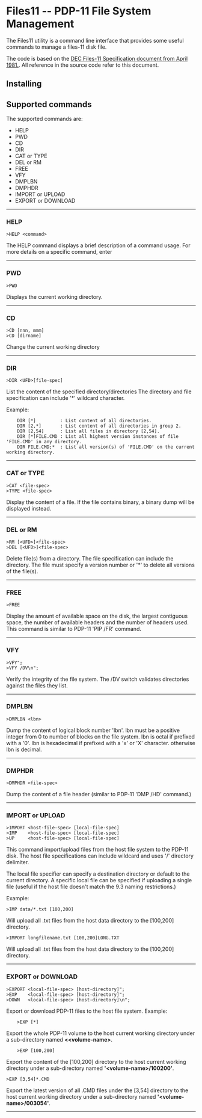# Files11 -- PDP-11 File System Management

The Files11 utility is a command line interface that provides some useful commands to manage a files-11 disk file.

The code is based on the [DEC Files-11 Specification document from April 1981.](http://www.bitsavers.org/pdf/dec/pdp11/rsx11m_s/Files-11_ODS-1_Spec_Apr81.pdf). All reference in the source code refer to this document.


## Installing



## Supported commands

The supported commands are:

* HELP
* PWD
* CD
* DIR
* CAT or TYPE
* DEL or RM
* FREE
* VFY
* DMPLBN
* DMPHDR
* IMPORT or UPLOAD
* EXPORT or DOWNLOAD

---
### HELP

```
>HELP <command>
```
The HELP command displays a brief description of a command usage.
For more details on a specific command, enter

---
### PWD

```
>PWD
```
Displays the current working directory.

---
### CD

```
>CD [nnn, mmm]
>CD [dirname]
```
Change the current working directory

---
### DIR

```
>DIR <UFD>[file-spec]
```
List the content of the specified directory/directories
The directory and file specification can include '*' wildcard character.

Example: 
```
    DIR [*]         : List content of all directories.
    DIR [2,*]       : List content of all directories in group 2.
    DIR [2,54]      : List all files in directory [2,54].
    DIR [*]FILE.CMD : List all highest version instances of file 'FILE.CMD' in any directory.
    DIR FILE.CMD;*  : List all version(s) of 'FILE.CMD' on the current working directory.
```

---
### CAT or TYPE

```
>CAT <file-spec>
>TYPE <file-spec>
```
Display the content of a file.
If the file contains binary, a binary dump will be displayed instead.

---
### DEL or RM

```
>RM [<UFD>]<file-spec>
>DEL [<UFD>]<file-spec>
```
Delete file(s) from a directory. The file specification can include the directory.
The file must specify a version number or '*' to delete all versions of the file(s).

---
### FREE

```
>FREE
```

Display the amount of available space on the disk, the largest contiguous space,
the number of available headers and the number of headers used.
This command is similar to PDP-11 'PIP /FR' command.

---
### VFY

```
>VFY";
>VFY /DV\n";
```
Verify the integrity of the file system.
The /DV switch validates directories against the files they list.

---
### DMPLBN

```
>DMPLBN <lbn>
```
Dump the content of logical block number 'lbn'.
lbn must be a positive integer from 0 to number of blocks on the file system.
lbn is octal if prefixed with a '0'.
lbn is hexadecimal if prefixed with a 'x' or 'X' character.
otherwise lbn is decimal.

---
### DMPHDR

```
>DMPHDR <file-spec>
```

Dump the content of a file header (similar to PDP-11 'DMP /HD' command.)

---
### IMPORT or UPLOAD

```
>IMPORT <host-file-spec> [local-file-spec]
>IMP    <host-file-spec> [local-file-spec]
>UP     <host-file-spec> [local-file-spec]
```
This command import/upload files from the host file system to the PDP-11 disk.
The host file specifications can include wildcard and uses '/' directory delimiter.

The local file specifier can specify a destination directory or default to the current directory.
A specific local file can be specified if uploading a single file (useful if the host file doesn't
match the 9.3 naming restrictions.)

Example: 
```
>IMP data/*.txt [100,200]
```
Will upload all .txt files from the host data directory to the [100,200] directory.
```
>IMPORT longfilename.txt [100,200]LONG.TXT
```
Will upload all .txt files from the host data directory to the [100,200] directory.

---
### EXPORT or DOWNLOAD

```
>EXPORT <local-file-spec> [host-directory]";
>EXP    <local-file-spec> [host-directory]";
>DOWN   <local-file-spec> [host-directory]\n";
```
Export or download PDP-11 files to the host file system.
Example: 
```
    >EXP [*]
```
Export the whole PDP-11 volume to the host current working directory under a sub-directory named **&lt;<volume-name&gt;**.

```
    >EXP [100,200]
```
Export the content of the [100,200] directory to the host current working directory under a sub-directory named **'&lt;volume-name&gt;/100200'**.

```
>EXP [3,54]*.CMD
```
Export the latest version of all .CMD files under the [3,54] directory to the host current working directory under a sub-directory named **'&lt;volume-name&gt;/003054'**.

---